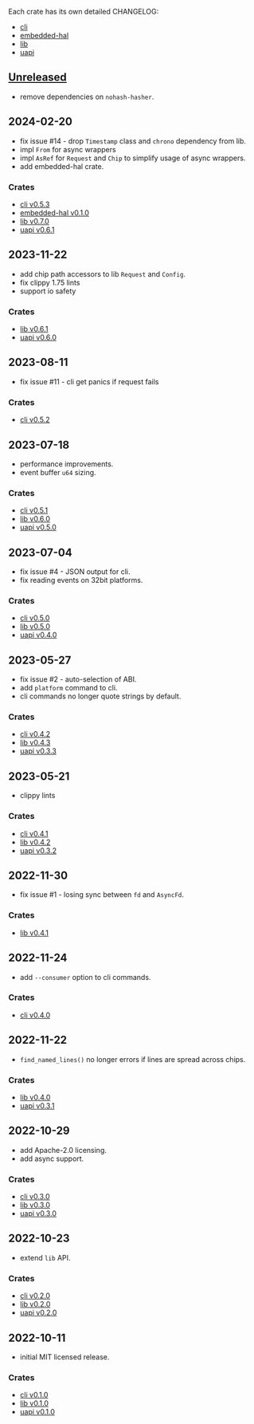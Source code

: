 Each crate has its own detailed CHANGELOG:

- [cli](cli/CHANGELOG.md)
- [embedded-hal](embedded-hal/CHANGELOG.md)
- [lib](lib/CHANGELOG.md)
- [uapi](uapi/CHANGELOG.md)

## [Unreleased](https://github.com/warthog618/gpiocdev-rs/compare/lib-v0.7.0...HEAD)

- remove dependencies on `nohash-hasher`.

## 2024-02-20

- fix issue #14 - drop `Timestamp` class and `chrono` dependency from lib.
- impl `From` for async wrappers
- impl `AsRef` for `Request` and `Chip` to simplify usage of async wrappers.
- add embedded-hal crate.

### Crates

- [cli v0.5.3](cli/CHANGELOG.md)
- [embedded-hal v0.1.0](embedded-hal/CHANGELOG.md)
- [lib v0.7.0](lib/CHANGELOG.md)
- [uapi v0.6.1](uapi/CHANGELOG.md)

## 2023-11-22

- add chip path accessors to lib `Request` and `Config`.
- fix clippy 1.75 lints
- support io safety

### Crates

- [lib v0.6.1](lib/CHANGELOG.md)
- [uapi v0.6.0](uapi/CHANGELOG.md)

## 2023-08-11

- fix issue #11 - cli get panics if request fails

### Crates

- [cli v0.5.2](cli/CHANGELOG.md)

## 2023-07-18

- performance improvements.
- event buffer `u64` sizing.

### Crates

- [cli v0.5.1](cli/CHANGELOG.md)
- [lib v0.6.0](lib/CHANGELOG.md)
- [uapi v0.5.0](uapi/CHANGELOG.md)

## 2023-07-04

- fix issue #4 - JSON output for cli.
- fix reading events on 32bit platforms.

### Crates

- [cli v0.5.0](cli/CHANGELOG.md#v0.5.0)
- [lib v0.5.0](lib/CHANGELOG.md#v0.5.0)
- [uapi v0.4.0](uapi/CHANGELOG.md#v0.4.0)

## 2023-05-27

- fix issue #2 - auto-selection of ABI.
- add `platform` command to cli.
- cli commands no longer quote strings by default.

### Crates

- [cli v0.4.2](cli/CHANGELOG.md#v0.4.2)
- [lib v0.4.3](lib/CHANGELOG.md#v0.4.3)
- [uapi v0.3.3](uapi/CHANGELOG.md#v0.3.3)

## 2023-05-21

- clippy lints

### Crates

- [cli v0.4.1](cli/CHANGELOG.md#v0.4.1)
- [lib v0.4.2](lib/CHANGELOG.md#v0.4.2)
- [uapi v0.3.2](uapi/CHANGELOG.md#v0.3.2)

## 2022-11-30

- fix issue #1 - losing sync between `fd` and `AsyncFd`.

### Crates

- [lib v0.4.1](lib/CHANGELOG.md#v0.4.1)

## 2022-11-24

- add `--consumer` option to cli commands.

### Crates

- [cli v0.4.0](cli/CHANGELOG.md#v0.4.0)

## 2022-11-22

- `find_named_lines()` no longer errors if lines are spread across chips.

### Crates

- [lib v0.4.0](lib/CHANGELOG.md#v0.4.0)
- [uapi v0.3.1](uapi/CHANGELOG.md#v0.3.1)

## 2022-10-29

- add Apache-2.0 licensing.
- add async support.

### Crates

- [cli v0.3.0](cli/CHANGELOG.md#v0.3.0)
- [lib v0.3.0](lib/CHANGELOG.md#v0.3.0)
- [uapi v0.3.0](uapi/CHANGELOG.md#v0.3.0)

## 2022-10-23

- extend `lib` API.

### Crates

- [cli v0.2.0](cli/CHANGELOG.md#v0.2.0)
- [lib v0.2.0](lib/CHANGELOG.md#v0.2.0)
- [uapi v0.2.0](uapi/CHANGELOG.md#v0.2.0)

## 2022-10-11

- initial MIT licensed release.

### Crates

- [cli v0.1.0](cli/CHANGELOG.md#v0.1.0)
- [lib v0.1.0](lib/CHANGELOG.md#v0.1.0)
- [uapi v0.1.0](uapi/CHANGELOG.md#v0.1.0)
